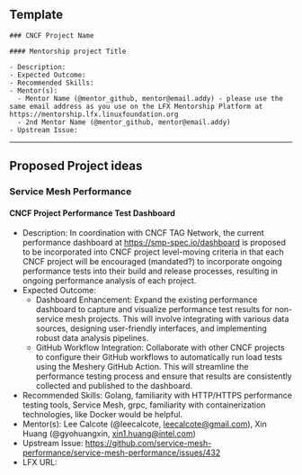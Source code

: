 ## Template

```
### CNCF Project Name

#### Mentorship project Title

- Description:
- Expected Outcome:
- Recommended Skills:
- Mentor(s):
  - Mentor Name (@mentor_github, mentor@email.addy) - please use the same email address as you use on the LFX Mentorship Platform at https://mentorship.lfx.linuxfoundation.org
  - 2nd Mentor Name (@mentor_github, mentor@email.addy)
- Upstream Issue:

```

---

## Proposed Project ideas

### Service Mesh Performance

#### CNCF Project Performance Test Dashboard
- Description: In coordination with CNCF TAG Network, the current performance dashboard at https://smp-spec.io/dashboard is proposed to be incorporated into CNCF project level-moving criteria in that each CNCF project will be encouraged (mandated?) to incorporate ongoing performance tests into their build and release processes, resulting in ongoing performance analysis of each project.
- Expected Outcome: 
  - Dashboard Enhancement: Expand the existing performance dashboard to capture and visualize performance test results for non-service mesh projects. This will involve integrating with various data sources, designing user-friendly interfaces, and implementing robust data analysis pipelines.
  - GitHub Workflow Integration: Collaborate with other CNCF projects to configure their GitHub workflows to automatically run load tests using the Meshery GitHub Action. This will streamline the performance testing process and ensure that results are consistently collected and published to the dashboard.	
- Recommended Skills: Golang, familiarity with HTTP/HTTPS performance testing tools, Service Mesh, grpc, familiarity with containerization technologies, like Docker would be helpful.
- Mentor(s): Lee Calcote (@leecalcote, leecalcote@gmail.com), Xin Huang (@gyohuangxin, xin1.huang@intel.com)
- Upstream Issue: https://github.com/service-mesh-performance/service-mesh-performance/issues/432
- LFX URL: 
